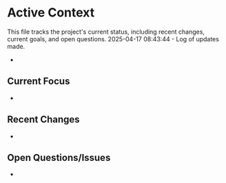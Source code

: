 # Active Context

This file tracks the project's current status, including recent changes, current goals, and open questions.
2025-04-17 08:43:44 - Log of updates made.

*

## Current Focus

*   

## Recent Changes

*   

## Open Questions/Issues

*